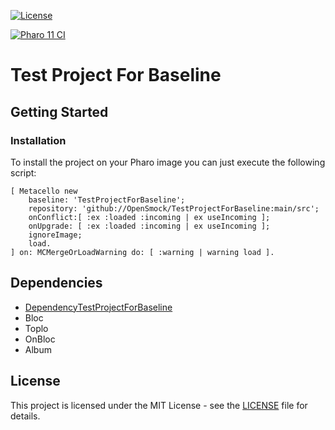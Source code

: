 [![License](https://img.shields.io/github/license/OpenSmock/TestProjectForBaseline.svg)](./LICENSE)

<badges for separated tests scripts>
   
[![Pharo 11 CI](https://github.com/OpenSmock/TestProjectForBaseline/actions/workflows/Pharo11CI.yml/badge.svg)](https://github.com/OpenSmock/TestProjectForBaseline/actions/workflows/Pharo11CI.yml)

# Test Project For Baseline

## Getting Started

### Installation

To install the project on your Pharo image you can just execute the following script:

```smalltalk
[ Metacello new
    baseline: 'TestProjectForBaseline';
    repository: 'github://OpenSmock/TestProjectForBaseline:main/src';
    onConflict:[ :ex :loaded :incoming | ex useIncoming ];
    onUpgrade: [ :ex :loaded :incoming | ex useIncoming ];
    ignoreImage;
    load.
] on: MCMergeOrLoadWarning do: [ :warning | warning load ].
```

## Dependencies

- [DependencyTestProjectForBaseline](https://github.com/OpenSmock/DependencyTestProjectForBaseline)
- Bloc
- Toplo
- OnBloc
- Album
  
## License

This project is licensed under the MIT License - see the [LICENSE](LICENSE) file for details.
